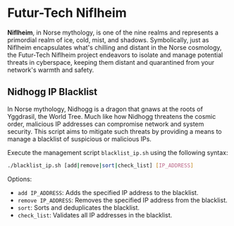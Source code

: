 # Futur-Tech Niflheim

**Niflheim**, in Norse mythology, is one of the nine realms and represents a primordial realm of ice, cold, mist, and shadows. Symbolically, just as Niflheim encapsulates what's chilling and distant in the Norse cosmology, the Futur-Tech Niflheim project endeavors to isolate and manage potential threats in cyberspace, keeping them distant and quarantined from your network's warmth and safety.

## Nidhogg IP Blacklist

In Norse mythology, Nidhogg is a dragon that gnaws at the roots of Yggdrasil, the World Tree. Much like how Nidhogg threatens the cosmic order, malicious IP addresses can compromise network and system security. This script aims to mitigate such threats by providing a means to manage a blacklist of suspicious or malicious IPs.

Execute the management script `blacklist_ip.sh` using the following syntax:

```bash
./blacklist_ip.sh [add|remove|sort|check_list] [IP_ADDRESS]
```

Options:
- `add IP_ADDRESS`: Adds the specified IP address to the blacklist.
- `remove IP_ADDRESS`: Removes the specified IP address from the blacklist.
- `sort`: Sorts and deduplicates the blacklist.
- `check_list`: Validates all IP addresses in the blacklist.
